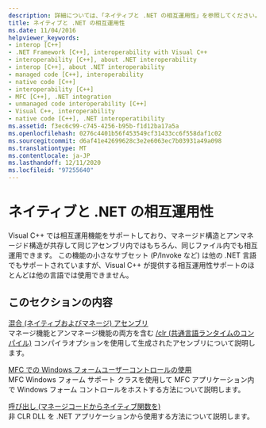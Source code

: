 ```yaml
---
description: 詳細については、「ネイティブと .NET の相互運用性」を参照してください。
title: ネイティブと .NET の相互運用性
ms.date: 11/04/2016
helpviewer_keywords:
- interop [C++]
- .NET Framework [C++], interoperability with Visual C++
- interoperability [C++], about .NET interoperability
- interop [C++], about .NET interoperability
- managed code [C++], interoperability
- native code [C++]
- interoperability [C++]
- MFC [C++], .NET integration
- unmanaged code interoperability [C++]
- Visual C++, interoperability
- native code [C++], .NET interoperatibility
ms.assetid: f3ec6c99-c745-4256-b95b-f1d12ba17a5a
ms.openlocfilehash: 0276c4401b56f453549cf31433cc6f558daf1c02
ms.sourcegitcommit: d6af41e42699628c3e2e6063ec7b03931a49a098
ms.translationtype: MT
ms.contentlocale: ja-JP
ms.lasthandoff: 12/11/2020
ms.locfileid: "97255640"
---
```

# <a name="native-and-net-interoperability"></a>ネイティブと .NET の相互運用性

Visual C++ では相互運用機能をサポートしており、マネージド構造とアンマネージド構造が共存して同じアセンブリ内ではもちろん、同じファイル内でも相互運用できます。 この機能の小さなサブセット (P/Invoke など) は他の .NET 言語でもサポートされていますが、Visual C++ が提供する相互運用性サポートのほとんどは他の言語では使用できません。

## <a name="in-this-section"></a>このセクションの内容

[混合 (ネイティブおよびマネージ) アセンブリ](../dotnet/mixed-native-and-managed-assemblies.md)<br/>
マネージ機能とアンマネージ機能の両方を含む [/clr (共通言語ランタイムのコンパイル)](../build/reference/clr-common-language-runtime-compilation.md) コンパイラオプションを使用して生成されたアセンブリについて説明します。

[MFC での Windows フォームユーザーコントロールの使用](../dotnet/using-a-windows-form-user-control-in-mfc.md)<br/>
MFC Windows フォーム サポート クラスを使用して MFC アプリケーション内で Windows フォーム コントロールをホストする方法について説明します。

[呼び出し (マネージコードからネイティブ関数を)](../dotnet/calling-native-functions-from-managed-code.md)<br/>
非 CLR DLL を .NET アプリケーションから使用する方法について説明します。
